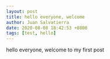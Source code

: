 ```yaml
---
layout: post
title: hello everyone, welcome
author: Juan Salvatierra
date: 2020-08-08 18:42:53 +0800
tags: [test, hello]
---
```


hello everyone, welcome to my first post
